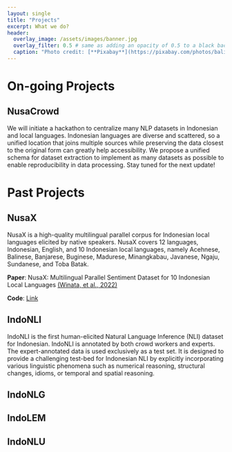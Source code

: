 ```yaml
---
layout: single
title: "Projects"
excerpt: What we do?
header:
  overlay_image: /assets/images/banner.jpg
  overlay_filter: 0.5 # same as adding an opacity of 0.5 to a black background
  caption: "Photo credit: [**Pixabay**](https://pixabay.com/photos/bali-nature-mountain-pond-volcano-1674192/)"
---
```


# On-going Projects

## NusaCrowd
We will initiate a hackathon to centralize many NLP datasets in Indonesian and local languages. Indonesian languages are diverse and scattered, so a unified location that joins multiple sources while preserving the data closest to the original form can greatly help accessibility. We propose a unified schema for dataset extraction to implement as many datasets as possible to enable reproducibility in data processing. Stay tuned for the next update!

# Past Projects

## NusaX

NusaX is a high-quality multilingual parallel corpus for Indonesian local languages elicited by native speakers. NusaX covers 12 languages, Indonesian, English, and 10 Indonesian local languages, namely Acehnese, Balinese, Banjarese, Buginese, Madurese, Minangkabau, Javanese, Ngaju, Sundanese, and Toba Batak.

**Paper**: NusaX: Multilingual Parallel Sentiment Dataset for 10 Indonesian Local Languages [(Winata, et al., 2022)](https://arxiv.org/pdf/2205.15960.pdf)

**Code**: [Link](https://github.com/IndoNLP/nusax)


## IndoNLI

IndoNLI is the first human-elicited Natural Language Inference (NLI) dataset for Indonesian. IndoNLI is annotated by both crowd workers and experts. The expert-annotated data is used exclusively as a test set. It is designed to provide a challenging test-bed for Indonesian NLI by explicitly incorporating various linguistic phenomena such as numerical reasoning, structural changes, idioms, or temporal and spatial reasoning.

## IndoNLG

## IndoLEM

## IndoNLU
